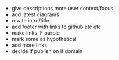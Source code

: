 * give descriptions more user context/focus
 * add latest diagrams
 * rewite intro/title
 * add footer with links to github etc etc
 * make links IF purple
 * mark some as hypothetical
 * add more links
 * decide if publish on if domain